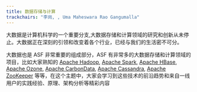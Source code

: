 ```yaml
---
title: 数据存储与计算
trackchairs: "李岗, , Uma Maheswara Rao Gangumalla"
---
```


大数据是计算机科学的一个重要分支,大数据存储和计算领域的研究和创新从未停止。大数据正在深刻的引领和改变着各个行业，已经与我们的生活密不可分。

大数据也是 ASF 非常重要的组成部分，ASF 有非常多的大数据存储和计算领域的项目，比如大家熟知的 [Apache Hadoop](https://hadoop.apache.org), [Apache Spark](https://spark.apache.org), [Apache HBase](https://hbase.apache.org), [Apache Ozone](https://ozone.apache.org), [Apache CarbonData](https://carbondata.apache.org), [Apache Cassandra](https://cassandra.apache.org), [Apache ZooKeeper](https://zookeeper.apache.org) 等等，在这个主题中，大家会学习到这些技术的前沿趋势和来自一线用户的实践经验、原理、架构分析等精彩内容
